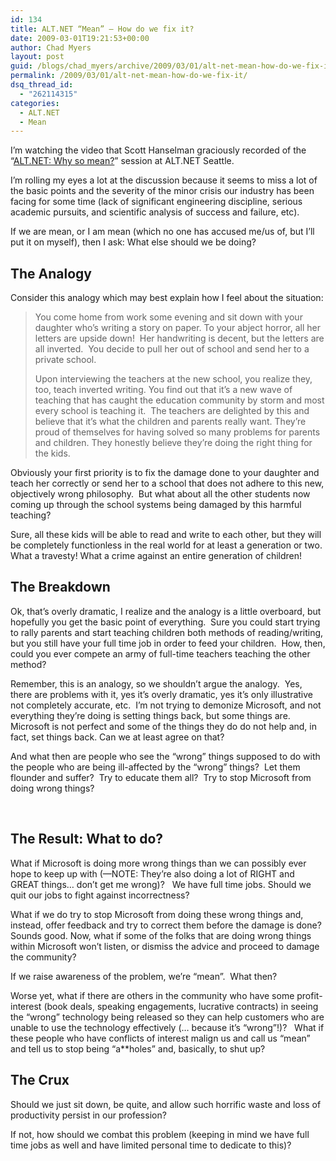 ```yaml
---
id: 134
title: ALT.NET “Mean” – How do we fix it?
date: 2009-03-01T19:21:53+00:00
author: Chad Myers
layout: post
guid: /blogs/chad_myers/archive/2009/03/01/alt-net-mean-how-do-we-fix-it.aspx
permalink: /2009/03/01/alt-net-mean-how-do-we-fix-it/
dsq_thread_id:
  - "262114315"
categories:
  - ALT.NET
  - Mean
---
```

I’m watching the video that Scott Hanselman graciously recorded of the “[ALT.NET: Why so mean?](http://www.kyte.tv/shanselman#uri=channels/240253/361169)” session at ALT.NET Seattle.

I’m rolling my eyes a lot at the discussion because it seems to miss a lot of the basic points and the severity of the minor crisis our industry has been facing for some time (lack of significant engineering discipline, serious academic pursuits, and scientific analysis of success and failure, etc).

If we are mean, or I am mean (which no one has accused me/us of, but I’ll put it on myself), then I ask: What else should we be doing?

## The Analogy

Consider this analogy which may best explain how I feel about the situation:

> You come home from work some evening and sit down with your daughter who’s writing a story on paper. To your abject horror, all her letters are upside down!&#160; Her handwriting is decent, but the letters are all inverted.&#160; You decide to pull her out of school and send her to a private school. 
> 
> Upon interviewing the teachers at the new school, you realize they, too, teach inverted writing. You find out that it’s a new wave of teaching that has caught the education community by storm and most every school is teaching it.&#160; The teachers are delighted by this and believe that it’s what the children and parents really want. They’re proud of themselves for having solved so many problems for parents and children. They honestly believe they’re doing the right thing for the kids.

Obviously your first priority is to fix the damage done to your daughter and teach her correctly or send her to a school that does not adhere to this new, objectively wrong philosophy.&#160; But what about all the other students now coming up through the school systems being damaged by this harmful teaching?&#160; 

Sure, all these kids will be able to read and write to each other, but they will be completely functionless in the real world for at least a generation or two.&#160; What a travesty! What a crime against an entire generation of children!&#160; 

## The Breakdown

Ok, that’s overly dramatic, I realize and the analogy is a little overboard, but hopefully you get the basic point of everything.&#160; Sure you could start trying to rally parents and start teaching children both methods of reading/writing, but you still have your full time job in order to feed your children.&#160; How, then, could you ever compete an army of full-time teachers teaching the other method?

Remember, this is an analogy, so we shouldn’t argue the analogy.&#160; Yes, there are problems with it, yes it’s overly dramatic, yes it’s only illustrative not completely accurate, etc.&#160; I’m not trying to demonize Microsoft, and not everything they’re doing is setting things back, but some things are. Microsoft is not perfect and some of the things they do do not help and, in fact, set things back. Can we at least agree on that?

And what then are people who see the “wrong” things supposed to do with the people who are being ill-affected by the “wrong” things?&#160; Let them flounder and suffer?&#160; Try to educate them all?&#160; Try to stop Microsoft from doing wrong things?

&#160;

## The Result: What to do?

What if Microsoft is doing more wrong things than we can possibly ever hope to keep up with (—NOTE: They’re also doing a lot of RIGHT and GREAT things… don’t get me wrong)?&#160;&#160; We have full time jobs. Should we quit our jobs to fight against incorrectness?

What if we do try to stop Microsoft from doing these wrong things and, instead, offer feedback and try to correct them before the damage is done?&#160; Sounds good. Now, what if some of the folks that are doing wrong things within Microsoft won’t listen, or dismiss the advice and proceed to damage the community?

If we raise awareness of the problem, we’re “mean”.&#160; What then?

Worse yet, what if there are others in the community who have some profit-interest (book deals, speaking engagements, lucrative contracts) in seeing the “wrong” technology being released so they can help customers who are unable to use the technology effectively (… because it’s “wrong”!)?&#160;&#160; What if these people who have conflicts of interest malign us and call us “mean” and tell us to stop being “a**holes” and, basically, to shut up?

## The Crux

Should we just sit down, be quite, and allow such horrific waste and loss of productivity persist in our profession?

If not, how should we combat this problem (keeping in mind we have full time jobs as well and have limited personal time to dedicate to this)?